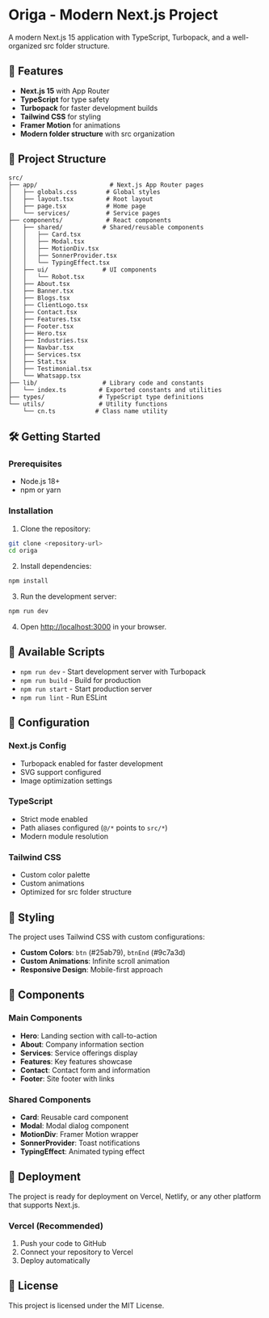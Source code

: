# Origa - Modern Next.js Project

A modern Next.js 15 application with TypeScript, Turbopack, and a well-organized src folder structure.

## 🚀 Features

- **Next.js 15** with App Router
- **TypeScript** for type safety
- **Turbopack** for faster development builds
- **Tailwind CSS** for styling
- **Framer Motion** for animations
- **Modern folder structure** with src organization

## 📁 Project Structure

```
src/
├── app/                    # Next.js App Router pages
│   ├── globals.css        # Global styles
│   ├── layout.tsx         # Root layout
│   ├── page.tsx           # Home page
│   └── services/          # Service pages
├── components/            # React components
│   ├── shared/           # Shared/reusable components
│   │   ├── Card.tsx
│   │   ├── Modal.tsx
│   │   ├── MotionDiv.tsx
│   │   ├── SonnerProvider.tsx
│   │   └── TypingEffect.tsx
│   ├── ui/               # UI components
│   │   └── Robot.tsx
│   ├── About.tsx
│   ├── Banner.tsx
│   ├── Blogs.tsx
│   ├── ClientLogo.tsx
│   ├── Contact.tsx
│   ├── Features.tsx
│   ├── Footer.tsx
│   ├── Hero.tsx
│   ├── Industries.tsx
│   ├── Navbar.tsx
│   ├── Services.tsx
│   ├── Stat.tsx
│   ├── Testimonial.tsx
│   └── Whatsapp.tsx
├── lib/                  # Library code and constants
│   └── index.ts         # Exported constants and utilities
├── types/               # TypeScript type definitions
└── utils/               # Utility functions
    └── cn.ts           # Class name utility
```

## 🛠️ Getting Started

### Prerequisites

- Node.js 18+ 
- npm or yarn

### Installation

1. Clone the repository:
```bash
git clone <repository-url>
cd origa
```

2. Install dependencies:
```bash
npm install
```

3. Run the development server:
```bash
npm run dev
```

4. Open [http://localhost:3000](http://localhost:3000) in your browser.

## 📝 Available Scripts

- `npm run dev` - Start development server with Turbopack
- `npm run build` - Build for production
- `npm run start` - Start production server
- `npm run lint` - Run ESLint

## 🔧 Configuration

### Next.js Config
- Turbopack enabled for faster development
- SVG support configured
- Image optimization settings

### TypeScript
- Strict mode enabled
- Path aliases configured (`@/*` points to `src/*`)
- Modern module resolution

### Tailwind CSS
- Custom color palette
- Custom animations
- Optimized for src folder structure

## 🎨 Styling

The project uses Tailwind CSS with custom configurations:

- **Custom Colors**: `btn` (#25ab79), `btnEnd` (#9c7a3d)
- **Custom Animations**: Infinite scroll animation
- **Responsive Design**: Mobile-first approach

## 📱 Components

### Main Components
- **Hero**: Landing section with call-to-action
- **About**: Company information section
- **Services**: Service offerings display
- **Features**: Key features showcase
- **Contact**: Contact form and information
- **Footer**: Site footer with links

### Shared Components
- **Card**: Reusable card component
- **Modal**: Modal dialog component
- **MotionDiv**: Framer Motion wrapper
- **SonnerProvider**: Toast notifications
- **TypingEffect**: Animated typing effect

## 🚀 Deployment

The project is ready for deployment on Vercel, Netlify, or any other platform that supports Next.js.

### Vercel (Recommended)
1. Push your code to GitHub
2. Connect your repository to Vercel
3. Deploy automatically

## 📄 License

This project is licensed under the MIT License.
